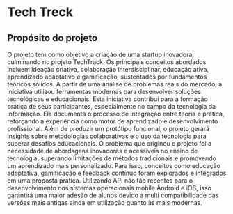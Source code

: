# Tech Treck

## Propósito do projeto

O projeto tem como objetivo a criação de uma startup inovadora, culminando no
projeto TechTrack. Os principais conceitos abordados incluem ideação criativa,
colaboração interdisciplinar, educação ativa, aprendizado adaptativo e gamificação,
sustentados por fundamentos teóricos sólidos. A partir de uma análise de problemas
reais do mercado, a iniciativa utilizou ferramentas modernas para desenvolver
soluções tecnológicas e educacionais.
Esta iniciativa contribui para a formação prática de seus participantes,
especialmente no campo da tecnologia da informação. Ela documenta o processo
de integração entre teoria e prática, reforçando a experiência como motor de
aprendizado e desenvolvimento profissional. Além de produzir um protótipo
funcional, o projeto gerará insights sobre metodologias colaborativas e o uso da
tecnologia para superar desafios educacionais.
O problema que originou o projeto foi a necessidade de abordagens inovadoras e
acessíveis no ensino de tecnologia, superando limitações de métodos tradicionais e
promovendo um aprendizado mais personalizado. Para isso, conceitos como
educação adaptativa, gamificação e feedback contínuo foram explorados e
integrados em uma proposta prática.
Utilizando API não tão recentes para o desenvolvimento nos sistemas operacionais
mobile Android e iOS, isso garantirá uma maior adesão de alunos devido a multi
compatibilidade das versões mais antigas ainda em utilização quanto às mais
modernas.

<!--

**Here are some ideas to get you started:**

🙋‍♀️ A short introduction - what is your organization all about?
🌈 Contribution guidelines - how can the community get involved?
👩‍💻 Useful resources - where can the community find your docs? Is there anything else the community should know?
🍿 Fun facts - what does your team eat for breakfast?
🧙 Remember, you can do mighty things with the power of [Markdown](https://docs.github.com/github/writing-on-github/getting-started-with-writing-and-formatting-on-github/basic-writing-and-formatting-syntax)
-->
